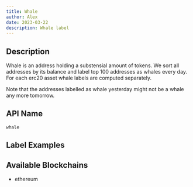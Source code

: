 ```yaml
---
title: Whale
author: Alex
date: 2023-03-22
description: Whale label
---
```


## Description

Whale is an address holding a substensial amount of tokens. We sort all addresses by its balance and label top 100 addresses as whales every day. For each erc20 asset whale labels are computed separately.

Note that the addresses labelled as whale yesterday might not be a whale any more tomorrow.

## API Name

`whale`

## Label Examples

## Available Blockchains

* ethereum

